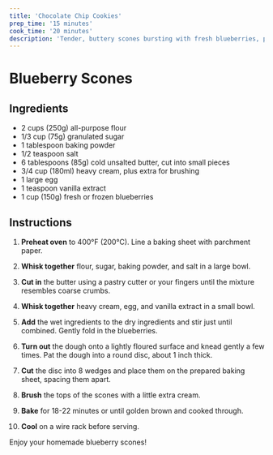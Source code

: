 ```yaml
---
title: 'Chocolate Chip Cookies'
prep_time: '15 minutes'
cook_time: '20 minutes'
description: 'Tender, buttery scones bursting with fresh blueberries, perfect for a morning treat.'
---
```


# Blueberry Scones

## Ingredients

- 2 cups (250g) all-purpose flour
- 1/3 cup (75g) granulated sugar
- 1 tablespoon baking powder
- 1/2 teaspoon salt
- 6 tablespoons (85g) cold unsalted butter, cut into small pieces
- 3/4 cup (180ml) heavy cream, plus extra for brushing
- 1 large egg
- 1 teaspoon vanilla extract
- 1 cup (150g) fresh or frozen blueberries

## Instructions

1. **Preheat oven** to 400°F (200°C). Line a baking sheet with parchment paper.

2. **Whisk together** flour, sugar, baking powder, and salt in a large bowl.

3. **Cut in** the butter using a pastry cutter or your fingers until the mixture resembles coarse crumbs.

4. **Whisk together** heavy cream, egg, and vanilla extract in a small bowl.

5. **Add** the wet ingredients to the dry ingredients and stir just until combined. Gently fold in the blueberries.

6. **Turn out** the dough onto a lightly floured surface and knead gently a few times. Pat the dough into a round disc, about 1 inch thick.

7. **Cut** the disc into 8 wedges and place them on the prepared baking sheet, spacing them apart.

8. **Brush** the tops of the scones with a little extra cream.

9. **Bake** for 18-22 minutes or until golden brown and cooked through.

10. **Cool** on a wire rack before serving.

Enjoy your homemade blueberry scones!
